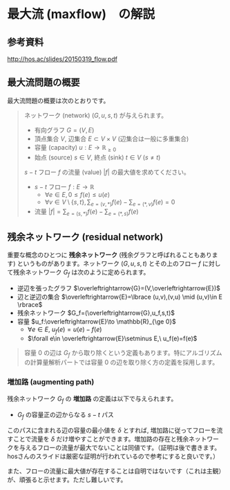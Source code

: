 # 最大流 (maxflow)　の解説

## 参考資料

http://hos.ac/slides/20150319_flow.pdf

## 最大流問題の概要

最大流問題の概要は次のとおりです。

> ネットワーク (network) $(G,u,s,t)$ が与えられます。
> - 有向グラフ $G=(V,E)$ 
> - 頂点集合 $V$, 辺集合 $E\subset V\times V$ (辺集合は一般に多重集合)
> - 容量 (capacity) $u:E\to \mathbb{R}_{\ge 0}$
> - 始点 (source) $s\in V$, 終点 (sink) $t\in V\ (s\neq t)$
> 
> $s-t$ フロー $f$ の流量 (value) $|f|$ の最大値を求めてください。
> - $s-t$ フロー $f:E\to \mathbb{R}$
>   - $\forall e\in E, 0\le f(e)\le u(e)$
>   - $\displaystyle\forall v\in V\setminus \lbrace s,t \rbrace , \sum_{e=(v,\ast)}f(e) - \sum_{e=(\ast,v)} f(e) = 0$
> - 流量 $\displaystyle |f|=\sum_{e=(s,\ast)}f(e) - \sum_{e=(\ast,s)} f(e)$

## 残余ネットワーク (residual network)

重要な概念のひとつに **残余ネットワーク** (残余グラフと呼ばれることもあります) というものがあります。ネットワーク $(G,u,s,t)$ とその上のフロー $f$ に対して残余ネットワーク $G_f$ は次のように定められます。

- 逆辺を張ったグラフ $\overleftrightarrow{G}=(V,\overleftrightarrow{E})$
- 辺と逆辺の集合 $\overleftrightarrow{E}=\lbrace (u,v),(v,u) \mid (u,v)\in E \rbrace$
- 残余ネットワーク $G_f=(\overleftrightarrow{G},u_f,s,t)$ 
- 容量 $u_f:\overleftrightarrow{E}\to \mathbb{R}_{\ge 0}$
    - $\forall e\in E,\ u_f(e)=u(e)-f(e)$
    - $\forall e\in \overleftrightarrow{E}\setminus E,\ u_f(e)=f(e)$


> 容量 $0$ の辺は $G_f$ から取り除くという定義もあります。特にアルゴリズムの計算量解析パートでは容量 $0$ の辺を取り除く方の定義を採用します。

### 増加路 (augmenting path)

残余ネットワーク $G_f$ の **増加路** の定義は以下で与えられます。
- $G_f$ の容量正の辺からなる $s-t$ パス

このパスに含まれる辺の容量の最小値を $\delta$ とすれば, 増加路に従ってフローを流すことで流量を $\delta$ だけ増やすことができます。増加路の存在と残余ネットワークを与えるフローの流量が最大でないことは同値です。（証明は後で書きます。hosさんのスライドは厳密な証明が行われているので参考にすると良いです。）

また、フローの流量に最大値が存在することは自明ではないです（これは主観）が、頑張ると示せます。ただし難しいです。

